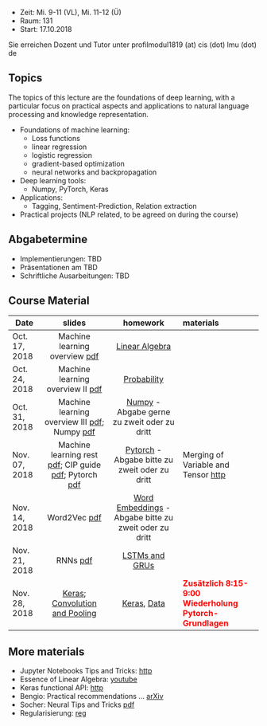 - Zeit: Mi. 9-11 (VL), Mi. 11-12 (Ü)
- Raum: 131
- Start: 17.10.2018

Sie erreichen Dozent und Tutor unter  profilmodul1819 (at) cis (dot) lmu (dot) de

## Topics

The topics of this lecture are the foundations of deep learning, with a particular focus on practical aspects and applications to natural language processing and knowledge representation.

- Foundations of machine learning:
  - Loss functions
  - linear regression
  - logistic regression
  - gradient-based optimization
  - neural networks and backpropagation
- Deep learning tools:
  - Numpy, PyTorch, Keras
- Applications:
  - Tagging, Sentiment-Prediction, Relation extraction
- Practical projects (NLP related, to be agreed on during the course)


## Abgabetermine
- Implementierungen: TBD
- Präsentationen am TBD
- Schriftliche Ausarbeitungen: TBD

## Course Material

| Date | slides | homework | materials |
|-----------------------------|:--------------------------------:|:------:|:-------------------------------------------------------------------|
| Oct. 17, 2018 | Machine learning overview [pdf](ml_basics_I.pdf)| [Linear Algebra](ex01_linalg.pdf) | |
| Oct. 24, 2018 | Machine learning overview II [pdf](ml_basics_II_short.pdf)| [Probability](ex02_probability.pdf) | |
| Oct. 31, 2018 | Machine learning overview III [pdf](ml_basics_III.pdf); Numpy [pdf](numpy_intro.pdf) | [Numpy](numpy.ipynb) - Abgabe gerne zu zweit oder zu dritt |  |
| Nov. 07, 2018 | Machine learning rest [pdf](ml_basics_rest.pdf); CIP guide [pdf](guide_cip.pdf); Pytorch [pdf](pytorch_intro.pdf) | [Pytorch](pytorch_intro.ipynb) - Abgabe bitte zu zweit oder zu dritt | Merging of Variable and Tensor [http](https://pytorch.org/blog/pytorch-0_4_0-migration-guide/) |
| Nov. 14, 2018 | Word2Vec [pdf](word2vec.pdf) | [Word Embeddings](pytorch_wordEmbeddings.ipynb) - Abgabe bitte zu zweit oder zu dritt | |
| Nov. 21, 2018 | RNNs [pdf](rnn.pdf) | [LSTMs and GRUs](ex06_lstm.pdf) | |
| Nov. 28, 2018 | [Keras](keras.pdf); [Convolution and Pooling](convolution_pooling.pdf) | [Keras](argument_tagging.ipynb), [Data](atis.json) | <span style="color:red">**Zusätzlich 8:15-9:00 Wiederholung Pytorch-Grundlagen**</span> |

## More materials
- Jupyter Notebooks Tips and Tricks: [http](https://www.dataquest.io/blog/jupyter-notebook-tips-tricks-shortcuts/)
- Essence of Linear Algebra: [youtube](https://www.youtube.com/playlist?list=PLZHQObOWTQDPD3MizzM2xVFitgF8hE_ab)
- Keras functional API: [http](https://keras.io/getting-started/functional-api-guide/)
- Bengio: Practical recommendations ... [arXiv](https://arxiv.org/abs/1206.5533)
- Socher: Neural Tips and Tricks [pdf](http://cs224d.stanford.edu/lectures/CS224d-Lecture6.pdf)
- Regularisierung: [reg](reg.md)
